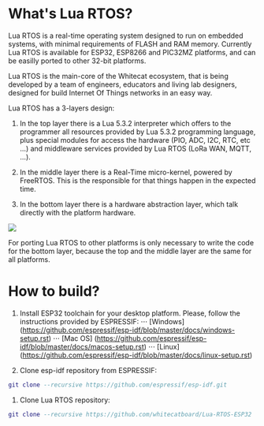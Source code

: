# What's Lua RTOS?

Lua RTOS is a real-time operating system designed to run on embedded systems, with minimal requirements of FLASH and RAM memory. Currently Lua RTOS is available for ESP32, ESP8266 and PIC32MZ platforms, and can be easilly ported to other 32-bit platforms.

Lua RTOS is the main-core of the Whitecat ecosystem, that is being developed by a team of engineers, educators and living lab designers, designed for build Internet Of Things networks in an easy way.

Lua RTOS has a 3-layers design:

1. In the top layer there is a Lua 5.3.2 interpreter which offers to the programmer all resources provided by Lua 5.3.2 programming language, plus special modules for access the hardware (PIO, ADC, I2C, RTC, etc ...) and middleware services provided by Lua RTOS (LoRa WAN, MQTT, ...).

2. In the middle layer there is a Real-Time micro-kernel, powered by FreeRTOS. This is the responsible for that things happen in the expected time.

3. In the bottom layer there is a hardware abstraction layer, which talk directly with the platform hardware.

![](http://whitecatboard.org/git/luaos.png)

For porting Lua RTOS to other platforms is only necessary to write the code for the bottom layer, because the top and the middle layer are the same for all platforms.

# How to build?

1. Install ESP32 toolchain for your desktop platform. Please, follow the instructions provided by ESPRESSIF:
⋅⋅⋅ [Windows] (https://github.com/espressif/esp-idf/blob/master/docs/windows-setup.rst)
⋅⋅⋅ [Mac OS] (https://github.com/espressif/esp-idf/blob/master/docs/macos-setup.rst)
⋅⋅⋅ [Linux] (https://github.com/espressif/esp-idf/blob/master/docs/linux-setup.rst)

2. Clone esp-idf repository from ESPRESSIF:
```lua
git clone --recursive https://github.com/espressif/esp-idf.git
```

1. Clone Lua RTOS repository:

```lua
git clone --recursive https://github.com/whitecatboard/Lua-RTOS-ESP32
```

